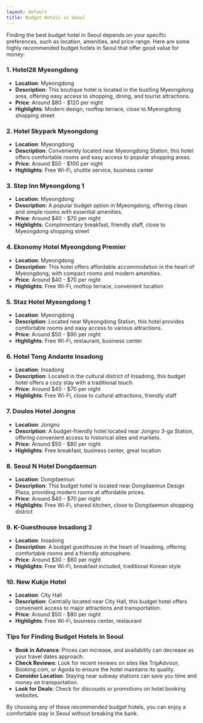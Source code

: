 ```yaml
---
layout: default
title: Budget Hotels in Seoul
---
```

Finding the best budget hotel in Seoul depends on your specific preferences, such as location, amenities, and price range. Here are some highly recommended budget hotels in Seoul that offer good value for money:

### 1. **Hotel28 Myeongdong**
- **Location**: Myeongdong
- **Description**: This boutique hotel is located in the bustling Myeongdong area, offering easy access to shopping, dining, and tourist attractions.
- **Price**: Around $80 - $120 per night
- **Highlights**: Modern design, rooftop terrace, close to Myeongdong shopping street

### 2. **Hotel Skypark Myeongdong**
- **Location**: Myeongdong
- **Description**: Conveniently located near Myeongdong Station, this hotel offers comfortable rooms and easy access to popular shopping areas.
- **Price**: Around $50 - $100 per night
- **Highlights**: Free Wi-Fi, shuttle service, business center

### 3. **Step Inn Myeongdong 1**
- **Location**: Myeongdong
- **Description**: A popular budget option in Myeongdong, offering clean and simple rooms with essential amenities.
- **Price**: Around $40 - $70 per night
- **Highlights**: Complimentary breakfast, friendly staff, close to Myeongdong shopping street

### 4. **Ekonomy Hotel Myeongdong Premier**
- **Location**: Myeongdong
- **Description**: This hotel offers affordable accommodation in the heart of Myeongdong, with compact rooms and modern amenities.
- **Price**: Around $40 - $70 per night
- **Highlights**: Free Wi-Fi, rooftop terrace, convenient location

### 5. **Staz Hotel Myeongdong 1**
- **Location**: Myeongdong
- **Description**: Located near Myeongdong Station, this hotel provides comfortable rooms and easy access to various attractions.
- **Price**: Around $50 - $90 per night
- **Highlights**: Free Wi-Fi, restaurant, business center

### 6. **Hotel Tong Andante Insadong**
- **Location**: Insadong
- **Description**: Located in the cultural district of Insadong, this budget hotel offers a cozy stay with a traditional touch.
- **Price**: Around $40 - $70 per night
- **Highlights**: Free Wi-Fi, close to cultural attractions, friendly staff

### 7. **Doulos Hotel Jongno**
- **Location**: Jongno
- **Description**: A budget-friendly hotel located near Jongno 3-ga Station, offering convenient access to historical sites and markets.
- **Price**: Around $50 - $80 per night
- **Highlights**: Free breakfast, business center, great location

### 8. **Seoul N Hotel Dongdaemun**
- **Location**: Dongdaemun
- **Description**: This budget hotel is located near Dongdaemun Design Plaza, providing modern rooms at affordable prices.
- **Price**: Around $40 - $70 per night
- **Highlights**: Free Wi-Fi, shared kitchen, close to Dongdaemun shopping district

### 9. **K-Guesthouse Insadong 2**
- **Location**: Insadong
- **Description**: A budget guesthouse in the heart of Insadong, offering comfortable rooms and a friendly atmosphere.
- **Price**: Around $30 - $60 per night
- **Highlights**: Free Wi-Fi, breakfast included, traditional Korean style

### 10. **New Kukje Hotel**
- **Location**: City Hall
- **Description**: Centrally located near City Hall, this budget hotel offers convenient access to major attractions and transportation.
- **Price**: Around $50 - $80 per night
- **Highlights**: Free Wi-Fi, business center, restaurant

### Tips for Finding Budget Hotels in Seoul

- **Book in Advance**: Prices can increase, and availability can decrease as your travel dates approach.
- **Check Reviews**: Look for recent reviews on sites like TripAdvisor, Booking.com, or Agoda to ensure the hotel maintains its quality.
- **Consider Location**: Staying near subway stations can save you time and money on transportation.
- **Look for Deals**: Check for discounts or promotions on hotel booking websites.

By choosing any of these recommended budget hotels, you can enjoy a comfortable stay in Seoul without breaking the bank.
